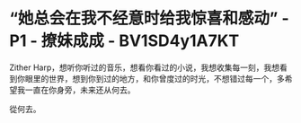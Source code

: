 # “她总会在我不经意时给我惊喜和感动” - P1 - 撩妹成成 - BV1SD4y1A7KT

Zither Harp，想听你听过的音乐，想看你看过的小说，我想收集每一刻，我想看到你眼里的世界，想到你到过的地方，和你曾度过的时光，不想错过每一个，多希望我一直在你身旁，未来还从何去。

從何去。